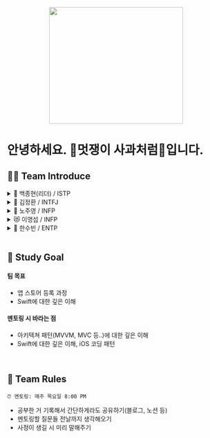 <div align="center">
<img width="310" height="270" border:0px src="https://user-images.githubusercontent.com/89888855/268875145-8d4fb1b6-860c-4e88-81d7-bee7fd29a677.png"/>
</div>

# 안녕하세요. 🍎멋쟁이 사과처럼🍏입니다.


## 👯‍♀️ Team Introduce
<details><summary>
🦀 백종현(리더) / ISTP
</summary>

- [Github](https://github.com/jonghyunBaik)
- 개발 디자인 병행하는 학과를 졸업했고 2년전 swift 를 이용해서 개인프로젝트 진행한 경험이 있습니다. 이후에는 flutter 를 2년간 학습했고 프로젝트 진행경험과 배포 경험이 부족해 앱스쿨을 신청하게 되었습니다.
- 4학년 2학기 재학중입니다.
- 커피와 클라이밍을 좋아합니다. 🧗 ☕
</details>

<details><summary>
🐯 김정환 / INTFJ
</summary>

- [Github](https://github.com/Teoler)
- 보안학과를 졸업했고 swift 문법 조금 배워봤습니다.
- 이번 수업을 통해서 팀 프로젝트 경험과 ios 개발 경험을 쌓고 싶습니다.
</details>

<details><summary>
🐶 노주영 / INFP
</summary>

- [Github](https://github.com/JooYoungNoh)
- 정보통신학과를 졸업 후 독학으로 Swift를 배워 앱 개발을 하였습니다. 독학으로 하다보니 취업에만 중점을 두고 해서 기본기와 협업적인 부분이 부족한 것 같아서 지원하게 되었습니다.
- 여러 가지 라이브러리와 깃허브의 사용 방법, 앱 배포 및 협업하는 방법을 배워가고 싶습니다.
- 게임과 축구 좋아합니다.
</details>


<details><summary>
😻 이명섭 / INFP
</summary>

- [Github](https://github.com/Seobe95)
- 안녕하세요! 앱 스쿨에 들어오기 전 React Native를 사용해서 1년동안 앱 개발 담당으로 근무했었습니다. 그러다 iOS의 매력을 느껴 공부하고 싶어졌고, 앱 스쿨이란 좋은 기회를 알게 되어 참여하게 되었습니다.
- 음악 감상과 기타치는걸 좋아합니다.
- 배운걸 공유하고 함께 좋은 iOS 개발자로 성장하고 싶습니다.
</details>


<details><summary>
🐬 한수빈 / ENTP
</summary>

- [Github](https://github.com/WaterBean)
- 정보통신공학과 4학년 2학기 다니면서 앱스쿨 참여하고 있습니다.
- 게으릅니다. iOS 앱개발에 관심이 생긴지는 반년정도 되었는데 미루고 미루다가 이번 앱스쿨을 계기로 열심히 공부해보려고 참여하게 되었습니다. 부족한 점이 많지만 서로 모르는 부분들을 채워나갔으면 좋겠습니다~ 제가 잘못 이해하고있거나 모르는 것 같으면 바로 얘기해주시면 감사하겠습니다!!
- 디자인, 기획/운영에도 관심 많습니다.
- 개발자 커뮤니티에도 관심 있습니다. 혹시 GDSC 하시는 분 있으면 DM주세요 하하
</details>

<br/>


## 🎯  Study Goal

#### 팀 목표
- 앱 스토어 등록 과정
- Swift에 대한 깊은 이해
    
#### 멘토링 시 바라는 점
- 아키텍쳐 패턴(MVVM, MVC 등..)에 대한 깊은 이해
- Swift에 대한 깊은 이해, iOS 코딩 패턴

<br/>


## 📌 Team Rules
```
⏰ 멘토링: 매주 목요일 8:00 PM
```
-  공부한 거 기록해서 간단하게라도 공유하기(블로그, 노션 등)
-  멘토링할 질문들 전날까지 생각해오기
- 사정이 생길 시 미리 말해주기


